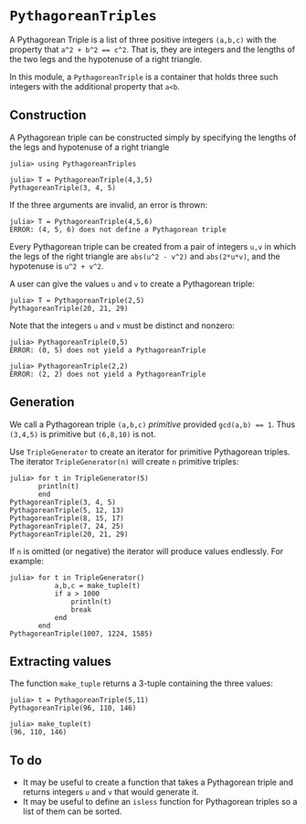 # `PythagoreanTriples`
 
A Pythagorean Triple is a list of three positive integers `(a,b,c)` 
with the property that `a^2 + b^2 == c^2`. That is, they are integers and the lengths
of the two legs and the hypotenuse of a right triangle.

In this module, a `PythagoreanTriple` is a container that holds three such integers
with the additional property that `a<b`. 

## Construction

A Pythagorean triple can be constructed simply by specifying the lengths of the legs
and hypotenuse of a right triangle

```
julia> using PythagoreanTriples

julia> T = PythagoreanTriple(4,3,5)
PythagoreanTriple(3, 4, 5)
```

If the three arguments are invalid, an error is thrown:
```
julia> T = PythagoreanTriple(4,5,6)
ERROR: (4, 5, 6) does not define a Pythagorean triple
```



Every Pythagorean triple can be created from a pair of integers `u,v` in which the 
legs of the right triangle are `abs(u^2 - v^2)` and `abs(2*u*v)`, and the hypotenuse is
`u^2 + v^2`. 

A user can give the values `u` and `v` to create a Pythagorean triple:
```
julia> T = PythagoreanTriple(2,5)
PythagoreanTriple(20, 21, 29)
```

Note that the integers `u` and `v` must be distinct and nonzero:
```
julia> PythagoreanTriple(0,5)
ERROR: (0, 5) does not yield a PythagoreanTriple

julia> PythagoreanTriple(2,2)
ERROR: (2, 2) does not yield a PythagoreanTriple
```

## Generation

We call a Pythagorean triple `(a,b,c)` *primitive* provided `gcd(a,b) == 1`. 
Thus `(3,4,5)` is primitive but `(6,8,10)` is not. 

Use `TripleGenerator` to create an iterator for primitive Pythagorean triples. The
iterator `TripleGenerator(n)` will create `n` primitive triples:
```
julia> for t in TripleGenerator(5)
       println(t)
       end
PythagoreanTriple(3, 4, 5)
PythagoreanTriple(5, 12, 13)
PythagoreanTriple(8, 15, 17)
PythagoreanTriple(7, 24, 25)
PythagoreanTriple(20, 21, 29)
```

If `n` is omitted (or negative) the iterator will produce values endlessly.
For example:
```
julia> for t in TripleGenerator()
           a,b,c = make_tuple(t)
           if a > 1000
               println(t)
               break
           end
       end
PythagoreanTriple(1007, 1224, 1585)
```


## Extracting values

The function `make_tuple` returns a 3-tuple containing the three values:
```
julia> t = PythagoreanTriple(5,11)
PythagoreanTriple(96, 110, 146)

julia> make_tuple(t)
(96, 110, 146)
```

## To do

* It may be useful to create a function that takes a Pythagorean triple 
and returns  integers `u` and `v` that would generate it. 
* It may be useful to define an `isless` function for Pythagorean triples 
so a list of them can be sorted. 
